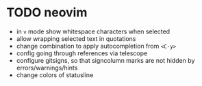 # TODO neovim

- in `v` mode show whitespace characters when selected
- allow wrapping selected text in quotations
- change combination to apply autocompletion from `<C-y>`
- config going through references via telescope
- configure gitsigns, so that signcolumn marks are not hidden by
  errors/warnings/hints
- change colors of statusline
